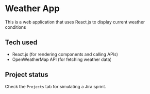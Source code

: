 # Weather App
This is a web application that uses React.js to display current weather conditions

## Tech used
* React.js (for rendering components and calling APIs)
* OpenWeatherMap API (for fetching weather data)

## Project status
Check the ```Projects``` tab for simulating a Jira sprint.